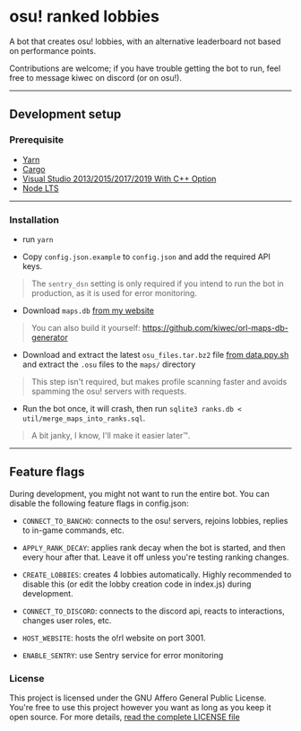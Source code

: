 # osu! ranked lobbies

A bot that creates osu! lobbies, with an alternative leaderboard not based on performance points.

Contributions are welcome; if you have trouble getting the bot to run, feel free to message kiwec on discord (or on osu!).

***

## Development setup

### Prerequisite
* [Yarn](https://yarnpkg.com/)
* [Cargo](https://doc.rust-lang.org/cargo/getting-started/installation.html)
* [Visual Studio 2013/2015/2017/2019 With C++ Option](https://docs.microsoft.com/en-us/visualstudio/install/install-visual-studio?view=vs-2022)
* [Node LTS](https://nodejs.org/en/)

***

### Installation
* run `yarn`

* Copy `config.json.example` to `config.json` and add the required API keys.

>  The `sentry_dsn` setting is only required if you intend to run the bot in production, as it is used for error monitoring.


* Download `maps.db` [from my website](https://osu.kiwec.net/maps.db)

> You can also build it yourself: https://github.com/kiwec/orl-maps-db-generator

* Download and extract the latest `osu_files.tar.bz2` file [from data.ppy.sh](https://data.ppy.sh/) and extract the `.osu` files to the `maps/` directory

> This step isn't required, but makes profile scanning faster and avoids spamming the osu! servers with requests.

* Run the bot once, it will crash, then run `sqlite3 ranks.db < util/merge_maps_into_ranks.sql`.

> A bit janky, I know, I'll make it easier later™.

***

## Feature flags

During development, you might not want to run the entire bot. You can disable the following feature flags in config.json:

* `CONNECT_TO_BANCHO`: connects to the osu! servers, rejoins lobbies, replies to in-game commands, etc.

* `APPLY_RANK_DECAY`: applies rank decay when the bot is started, and then every hour after that. Leave it off unless you're testing ranking changes.

* `CREATE_LOBBIES`: creates 4 lobbies automatically. Highly recommended to disable this (or edit the lobby creation code in index.js) during development.

* `CONNECT_TO_DISCORD`: connects to the discord api, reacts to interactions, changes user roles, etc.

* `HOST_WEBSITE`: hosts the o!rl website on port 3001.

* `ENABLE_SENTRY`: use Sentry service for error monitoring

### License

This project is licensed under the GNU Affero General Public License. You're free to use this project however you want as long as you keep it open source. For more details, [read the complete LICENSE file](https://github.com/kiwec/osu-ranked-lobbies/blob/master/LICENSE)
